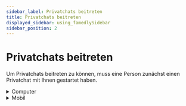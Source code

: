 ```yaml
---
sidebar_label: Privatchats beitreten
title: Privatchats beitreten
displayed_sidebar: using_famedlySidebar
sidebar_position: 2
---
```


# Privatchats beitreten

Um Privatchats beitreten zu können, muss eine Person zunächst einen Privatchat mit Ihnen gestartet haben.


<details>
<summary>Computer</summary>

1. Sie können einer Privatchats nur beitreten, wenn Sie eine Einladung erhalten haben.
2. Alle Einladungen finden sich am oberen Ende der Chats Liste.
3. Klicken Sie auf die Privatchats zu denen Sie eingeladen wurden.
4. Akzeptieren Sie die Einladung.

<aside>
    🚧 Wenn Sie die Einladung ablehnen, müssen Sie die Person erneut bitten, einen Privatchat mit Ihnen zu beginnen oder Sie können den Privatchat starten.
    
</aside>

</details>


<details>
<summary>Mobil</summary>

1. Sie können einer Privatchats nur beitreten, wenn Sie eine Einladung erhalten haben.
2. Alle Einladungen finden sich am oberen Ende der Chats Liste.
3. Klicken Sie auf die Privatchats zu denen Sie eingeladen wurden.
4. Akzeptieren Sie die Einladung.

<aside>
    🚧 Wenn Sie die Einladung ablehnen, müssen Sie die Person erneut bitten, einen Privatchat mit Ihnen zu beginnen oder Sie können den Privatchat starten.
    
</aside>

</details>
    
    